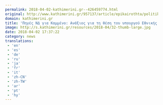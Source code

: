 ```yaml
---
permalink: 2018-04-02-kathimerini.gr--426459774.html
original: http://www.kathimerini.gr/957137/article/epikairothta/politikh/phges-nd-gia-kammeno-ana3ios-gia-th-8esh-toy-ypoyrgoy-e8nikhs-amynas
domain: kathimerini.gr
title: 'Πηγές ΝΔ για Καμμένο: Ανάξιος για τη θέση του υπουργού Εθνικής Αμυνας | Kathimerini'
image: http://s.kathimerini.gr/resources/2018-04/32-thumb-large.jpg
date: 2018-04-02 17:37:22
category: news
translations: 
 - 'en'
 - 'es'
 - 'de'
 - 'ru'
 - 'ja'
 - 'fr'
 - 'it'
 - 'zh-CN'
 - 'zh-TW'
 - 'ar'
 - 'pt'
 - 'hy'
---
```


